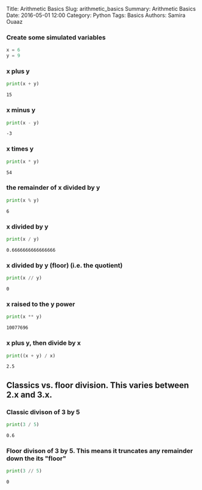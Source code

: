 Title: Arithmetic Basics
Slug: arithmetic_basics
Summary: Arithmetic Basics
Date: 2016-05-01 12:00
Category: Python
Tags: Basics
Authors: Samira Ouaaz

### Create some simulated variables


```python
x = 6
y = 9
```

### x plus y


```python
print(x + y)
```

    15


### x minus y


```python
print(x - y)
```

    -3


### x times y


```python
print(x * y)
```

    54


### the remainder of x divided by y


```python
print(x % y)
```

    6


### x divided by y


```python
print(x / y)
```

    0.6666666666666666


### x divided by y (floor) (i.e. the quotient)


```python
print(x // y)
```

    0


### x raised to the y power


```python
print(x ** y)
```

    10077696


### x plus y, then divide by x


```python
print((x + y) / x)
```

    2.5


## Classics vs. floor division. This varies between 2.x and 3.x.

### Classic divison of 3 by 5


```python
print(3 / 5)
```

    0.6


### Floor divison of 3 by 5. This means it truncates any remainder down the its "floor"


```python
print(3 // 5)
```

    0

